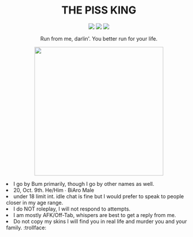 <h1 align="center">THE PISS KING</h1>
<p align="center"> <img src="https://massacre.crd.co/assets/images/gallery25/a86a6c53.gif?v=906dda92"> <img src="https://massacre.crd.co/assets/images/gallery25/b224c393.gif?v=906dda92"> <img src="https://massacre.crd.co/assets/images/gallery25/1fee54f0.gif?v=906dda92"> 
<p align="center">  Run from me, darlin'. You better run for your life.
<p align="center"> <img src="https://files.catbox.moe/g5r3d5.png" width="350"> 
<li>I go by Bum primarily, though I go by other names as well. </li>
<li>20, Oct. 9th. He/Him ∙ BiAro Male</li>
<li>under 18 limit int. idle chat is fine but I would prefer to speak to people closer in my age range.</li>
<li>I do NOT roleplay, I will not respond to attempts.<br>
<li>I am mostly AFK/Off-Tab, whispers are best to get a reply from me.</li>
<li>Do not copy my skins I will find you in real life and murder you and your family. :trollface: </li>
</p>
